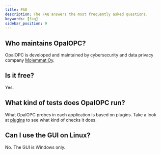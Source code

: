 ```yaml
---
title: FAQ
description: The FAQ answers the most frequently asked questions.
keywords: [faq]
sidebar_position: 9
---
```


## Who maintains OpalOPC?

OpalOPC is developed and maintained by cybersecurity and data privacy company [Molemmat Oy](https://molemmat.fi/).

## Is it free?

Yes.

## What kind of tests does OpalOPC run?

What OpalOPC probes in each application is based on plugins. Take a look at [plugins](/docs/category/plugins) to see what kind of checks it does.

## Can I use the GUI on Linux?

No. The GUI is Windows only.
